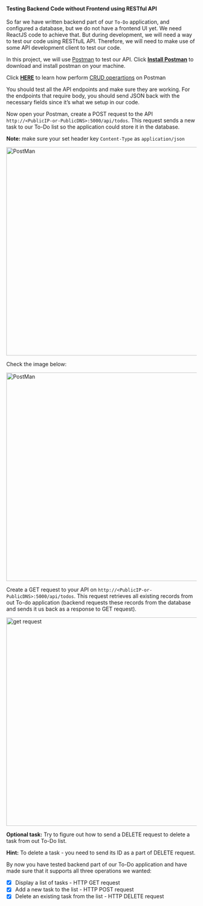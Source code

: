 #### Testing Backend Code without Frontend using RESTful API

So far we have written backend part of our `To-Do` application, and configured a database, but we do not have a frontend UI yet. We need ReactJS code to achieve that. But during development, we will need a way to test our code using RESTfulL API. Therefore, we will need to make use of some API development client to test our code. 

In this project, we will use [Postman](https://www.getpostman.com/) to test our API.
Click **[Install Postman](https://www.getpostman.com/downloads/)** to download and install postman on your machine.

Click  **[HERE](https://www.youtube.com/watch?v=FjgYtQK_zLE)** to learn how perform [CRUD operartions](https://en.wikipedia.org/wiki/Create,_read,_update_and_delete) on Postman 

You should test all the API endpoints and make sure they are working. For the endpoints that require body, you should send JSON back with the necessary fields since it’s what we setup in our code.

Now open your Postman, create a POST request to the API `http://<PublicIP-or-PublicDNS>:5000/api/todos`. This request sends a new task to our To-Do list so the application could store it in the database.

**Note:** make sure your set header key `Content-Type` as `application/json`

<img src="https://darey.io/wp-content/uploads/2021/02/postman_header.png" title="PostMan" width="936px" height="550px">

Check the image below:


<img src="https://darey.io/wp-content/uploads/2021/02/post-request.jpg" title="PostMan" width="936px" height="550px">

Create a GET request to your API on `http://<PublicIP-or-PublicDNS>:5000/api/todos`. This request retrieves all existing records from out To-do application (backend requests these records from the database and sends it us back as a response to GET request).


<img src="https://darey.io/wp-content/uploads/2021/02/get-request.jpg" title="get request" width="936px" height="550px">


**Optional task:** Try to figure out how to send a DELETE request to delete a task from out To-Do list.

**Hint:** To delete a task - you need to send its ID as a part of DELETE request.

By now you have tested backend part of our To-Do application and have made sure that it supports all three operations we wanted:
- [x] Display a list of tasks - HTTP GET request
- [x] Add a new task to the list - HTTP POST request
- [x] Delete an existing task from the list - HTTP DELETE request
